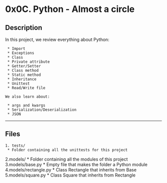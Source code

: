 # 0x0C. Python - Almost a circle
## Description

   In this project, we review everything about Python:

     * Import
     * Exceptions
     * Class
     * Private attribute
     * Getter/Setter
     * Class method
     * Static method
     * Inheritance
     * Unittest
     * Read/Write file

    We also learn about:

     * args and kwargs
     * Serialization/Deserialization
     * JSON

- - - -

##  Files
    1. tests/
     * Folder containing all the unittests for this project
   2.models/
     * Folder containing all the modules of this project
   3.models/base.py
     * Empty file that makes the folder a Python module
   4.models/rectangle.py
     * Class Rectangle that inherits from Base
   5.models/square.py
     * Class Square that inherits from Rectangle

